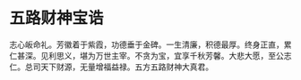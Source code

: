 # 五路财神宝诰

志心皈命礼。芳徽着于紫霞，功德垂于金碑。一生清廉，积德最厚。终身正直，累仁甚深。见利思义，堪为万世主宰。不贪为宝，宜享千秋芳馨。大悲大愿，至公志仁。总司天下财源，无量增福益禄。五方五路财神大真君。
